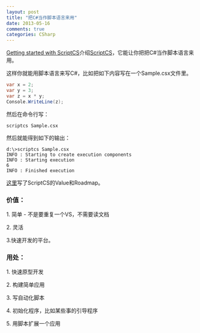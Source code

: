 ```yaml
---
layout: post
title: "把C#当作脚本语言来用"
date: 2013-05-16
comments: true
categories: CSharp
---
```

<p><a href="http://scottksmith.com/blog/2013/05/08/getting-started-with-scriptcs/">Getting started with ScriptCS</a>介绍<a href="http://scriptcs.net/">ScriptCS</a>，它能让你把把C#当作脚本语言来用。</p>  <p>这样你就能用脚本语言来写C#，比如把如下内容写在一个Sample.csx文件里。</p>  

```c#
var x = 2;
var y = 3;
var z = x * y;
Console.WriteLine(z);
```

<p>然后在命令行写：</p>

```scriptcs Sample.csx```

<p>然后就能得到如下的输出：</p>

```
d:\>scriptcs Sample.csx
INFO : Starting to create execution components
INFO : Starting execution
6
INFO : Finished execution
```

<p><a href="https://github.com/scriptcs/scriptcs/wiki/Goals-and-Roadmap">这里</a>写了ScriptCS的Value和Roadmap。</p>

<h3>价值：</h3>

<p>1. 简单 - 不是要重复一个VS，不需要读文档</p>

<p>2. 灵活</p>

<p>3.快速开发的平台。</p>

<h3>用处：</h3>

<p>1. 快速原型开发</p>

<p>2. 构建简单应用</p>

<p>3. 写自动化脚本</p>

<p>4. 初始化程序，比如某些事的引导程序</p>

<p>5. 用脚本扩展一个应用</p>